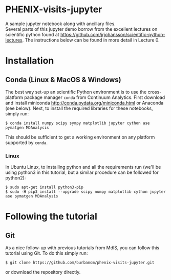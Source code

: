 # PHENIX-visits-jupyter
A sample jupyter notebook along with ancillary files.  
Several parts of this jupyter demo borrow from the excellent lectures on scientific python found at https://github.com/jrjohansson/scientific-python-lectures. The instructions below can be found in more detail in Lecture 0.  

# Installation
## Conda (Linux & MacOS & Windows)
The best way set-up an scientific Python environment is to use the cross-platform package manager `conda` from Continuum Analytics. First download and install miniconda http://conda.pydata.org/miniconda.html or Anaconda (see below). Next, to install the required libraries for these notebooks, simply run:

    $ conda install numpy scipy sympy matplotlib jupyter cython ase pymatgen MDAnalysis

This should be sufficient to get a working environment on any platform supported by `conda`.

### Linux
In Ubuntu Linux, to installing python and all the requirements run (we'll be using python3 in this tutorial, but a similar procedure can be followed for python2):

    $ sudo apt-get install python3-pip
    $ sudo -H pip3 install --upgrade scipy numpy matplotlib cython jupyter ase pymatgen MDAnalysis

# Following the tutorial
## Git
As a nice follow-up with previous tutorials from MdlS, you can follow this tutorial using Git. To do this simply run:
    
    $ git clone https://github.com/burbanom/phenix-visits-jupyter.git
    
or download the repository directly. 

